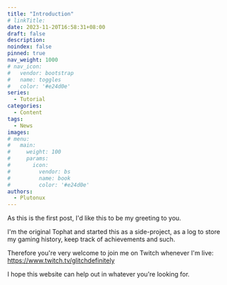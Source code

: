 ```yaml
---
title: "Introduction"
# linkTitle:
date: 2023-11-20T16:58:31+08:00
draft: false
description: 
noindex: false
pinned: true
nav_weight: 1000
# nav_icon:
#   vendor: bootstrap
#   name: toggles
#   color: '#e24d0e'
series:
  - Tutorial
categories:
  - Content
tags:
  - News
images:
# menu:
#   main:
#     weight: 100
#     params:
#       icon:
#         vendor: bs
#         name: book
#         color: '#e24d0e'
authors:
  - Plutonux
---
```


As this is the first post, I'd like this to be my greeting to you.

I'm the original Tophat and started this as a side-project,
as a log to store my gaming history, keep track of achievements and such.

Therefore you're very welcome to join me on Twitch whenever I'm live:
https://www.twitch.tv/glitchdefinitely

I hope this website can help out in whatever you're looking for.


